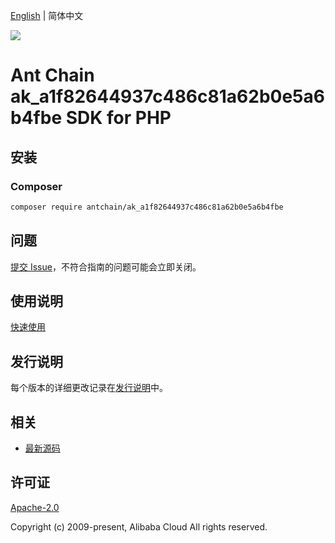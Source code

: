 [English](README.md) | 简体中文

![](https://aliyunsdk-pages.alicdn.com/icons/AlibabaCloud.svg)

# Ant Chain ak_a1f82644937c486c81a62b0e5a6b4fbe SDK for PHP

## 安装

### Composer

```bash
composer require antchain/ak_a1f82644937c486c81a62b0e5a6b4fbe
```

## 问题

[提交 Issue](https://github.com/alipay/antchain-openapi-prod-sdk/issues/new)，不符合指南的问题可能会立即关闭。

## 使用说明

[快速使用](https://github.com/alipay/antchain-openapi-prod-sdk)

## 发行说明

每个版本的详细更改记录在[发行说明](./ChangeLog.txt)中。

## 相关

* [最新源码](https://github.com/antchain-openapi-sdk-php)

## 许可证

[Apache-2.0](http://www.apache.org/licenses/LICENSE-2.0)

Copyright (c) 2009-present, Alibaba Cloud All rights reserved.
